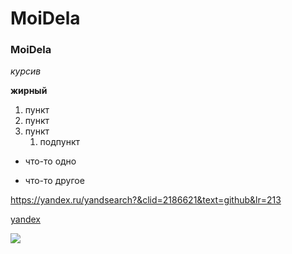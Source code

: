# MoiDela
### MoiDela

_курсив_

**жирный**

1. пункт
2. пункт
3. пункт
    1. подпункт

+ что-то одно
- что-то другое

https://yandex.ru/yandsearch?&clid=2186621&text=github&lr=213

[yandex](https://yandex.ru/yandsearch?&clid=2186621&text=github&lr=213 "СЛАВА РОССИИ")

![](https://tgram.ru/wiki/channels/image/github_repos.jpg)
